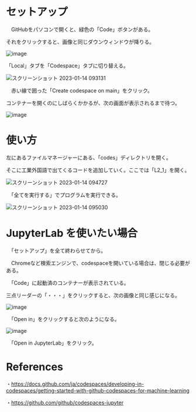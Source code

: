 # セットアップ

　GitHubをパソコンで開くと、緑色の「Code」ボタンがある。
 
  それをクリックすると、画像と同じダウンウィンドウが降りる。

![image](https://user-images.githubusercontent.com/108065335/212441290-d61f6548-150b-4064-8b8d-df4dbb6e23de.png)

「Local」タブを「Codespace」タブに切り替える。
 
![スクリーンショット 2023-01-14 093131](https://user-images.githubusercontent.com/108065335/212441374-4ca3ebff-2d48-42e6-b747-1cc34c43065a.png)

　赤い線で囲った「Create codespace on main」をクリック。
 
 コンテナーを開くのにしばらくかかるが、次の画面が表示されるまで待つ。
 
 ![image](https://user-images.githubusercontent.com/108065335/212442734-6d74240b-ee5a-4d71-985f-27e1bc6e693d.png)

# 使い方

 左にあるファイルマネージャーにある、「codes」ディレクトリを開く。
 
 そこに工業外国語で出てくるコードを追加していく。ここでは「L2_1」を開く。
 
![スクリーンショット 2023-01-14 094727](https://user-images.githubusercontent.com/108065335/212442247-fddd65a4-5152-4e48-81e3-c3371d364cb9.png)

　「全てを実行する」でプログラムを実行できる。
 
![スクリーンショット 2023-01-14 095030](https://user-images.githubusercontent.com/108065335/212442451-1d7f151d-73a3-4c6e-bee0-ca80fb76f08e.png)


# JupyterLab を使いたい場合

　「セットアップ」を全て終わらせてから。
 
 　Chromeなど検索エンジンで、codespaceを開いている場合は、閉じる必要がある。
  
 　「Code」に起動済のコンテナーが表示されている。
  
  三点リーダーの「・・・」をクリックすると、次の画像と同じ感じになる。
  
  ![image](https://user-images.githubusercontent.com/108065335/212442978-a6984b43-30a9-4200-85bb-a218d6cc29fb.png)

　「Open in」をクリックすると次のようになる。
 
 ![image](https://user-images.githubusercontent.com/108065335/212443040-88522e9d-ed14-4eaa-83ba-a96f59cb9125.png)

　「Open in JupyterLab」をクリック。
 
 

# References
・https://docs.github.com/ja/codespaces/developing-in-codespaces/getting-started-with-github-codespaces-for-machine-learning

・https://github.com/github/codespaces-jupyter
